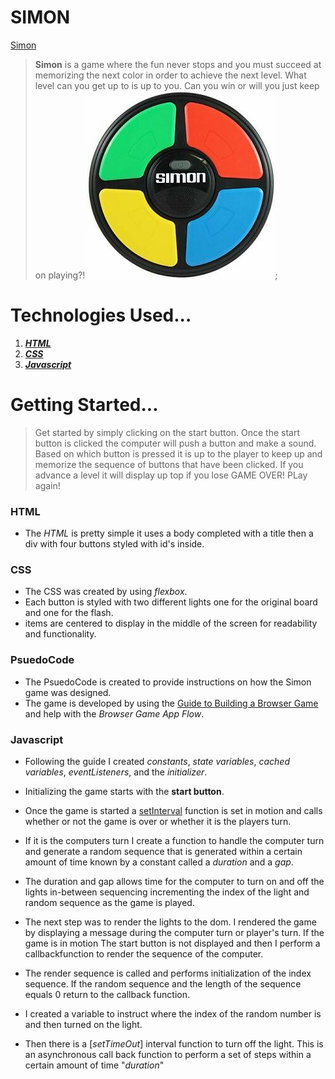 # SIMON
[Simon](https://cloudpc7.github.io/project/)

> **Simon** is a game where the fun never stops and you must succeed at memorizing the next color in order to achieve the next level. What level can you get up to is up to you. Can you win or will you just keep on playing?!
<img src="/simonPic.jpg">;

# Technologies Used...
1. [**_HTML_**](https://developer.mozilla.org/en-US/docs/Web/HTML)
2. [**_CSS_**](https://developer.mozilla.org/en-US/docs/Web/CSS)
3. [**_Javascript_**](https://developer.mozilla.org/en-US/docs/Web/JavaScript)

# Getting Started...
> Get started by simply clicking on the start button. Once the start button is clicked the computer will push a button and make a sound. Based on which button is pressed it is up to the player to keep up and memorize the sequence of buttons that have been clicked. If you advance a level it will display up top if you lose GAME OVER! PLay again!

### HTML
* The _HTML_ is pretty simple it uses a body completed with a title then a div with four buttons styled with id's inside.

### CSS
* The CSS was created by using _flexbox_.
* Each button is styled with two different lights one for the original board and one for the flash.
* items are centered to display in the middle of the screen for readability and functionality. 

### PsuedoCode
* The PsuedoCode is created to provide instructions on how the Simon game was designed.
* The game is developed by using the [Guide to Building a Browser Game](https://gist.github.com/jim-clark/6f1919291f6007b2c0b2c93d925d6bac) and help with the _Browser Game App Flow_.

### Javascript

* Following the guide I created _constants_, _state variables_, _cached variables_, _eventListeners_, and the _initializer_. 

* Initializing the game starts with the **start button**.

* Once the game is started a [setInterval](https://developer.mozilla.org/en-US/docs/Web/API/WindowOrWorkerGlobalScope/setInterval) function is set in motion and calls whether or not the game is over or whether it is the players turn.

* If it is the computers turn  I create a function to handle the computer turn and generate a random sequence that is generated within a certain amount of time known by a constant called a _duration_ and a _gap_. 

* The duration and gap allows time for the computer to turn on and off the lights in-between sequencing incrementing the index of the light and random sequence as the game is played. 

* The next step was to render the lights to the dom. I rendered the game by displaying a message during the computer turn or player's turn. If the game is in motion The start button is not displayed and then I perform a callbackfunction to render the sequence of the computer. 

* The render sequence is called and performs initialization of the index sequence. If the random sequence and the length of the sequence equals 0  return to the callback function. 

* I created a variable to instruct where the index of the random number is and then turned on the light. 
* Then there is a [_setTimeOut_] interval function to turn off the light. This is an asynchronous call back function to perform a set of steps within a certain amount of time "_duration_"